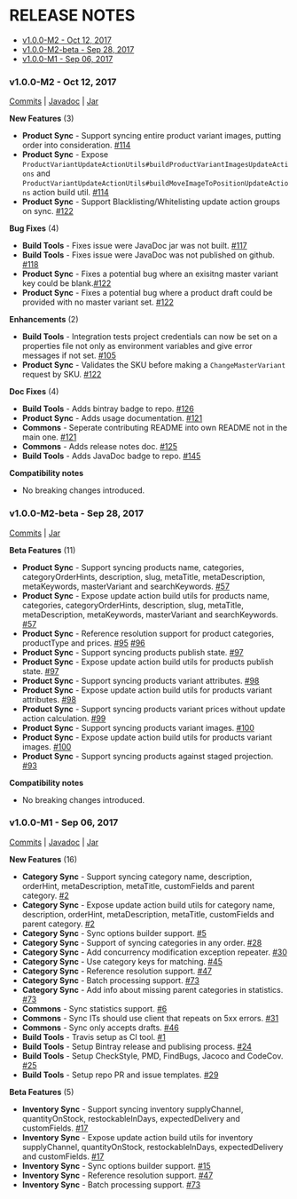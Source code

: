 # RELEASE NOTES

<!-- RELEASE NOTE FORMAT

1. Please use the following format for the release note subtitle
### {version} - {date}

2. link to commits of release.
3. link to Javadoc of release.
4. link to Jar of release.

5. Depending on the contents of the release use the subtitles below to 
  document the new changes in the release accordingly. Please always include
  a link to the releated issue number. 
   **New Features** (n)
   **Beta Features** (n)
   **Major Enhancements** (n)
   **Breaking Changes** (n)
   **Enhancements** (n)
   **Doc Fixes** (n)
   **Critical Bug Fixes** (n)
   **Bug Fixes** (n)
   **Hotfix** (n)
   - **Category Sync** - Sync now supports product variant images syncing. [#114](https://github.com/commercetools/commercetools-sync-java/issues/114)
   - **Build Tools** - Convinient handelling of env vars for integration tests.

6. Add Compatibility notes section, which specifies explicitly if there
are breaking changes. If there are, then a migration guide should be provided.

-->

<!-- START doctoc generated TOC please keep comment here to allow auto update -->
<!-- DON'T EDIT THIS SECTION, INSTEAD RE-RUN doctoc TO UPDATE -->


- [v1.0.0-M2 -  Oct 12, 2017](#v100-m2----oct-12-2017)
- [v1.0.0-M2-beta -  Sep 28, 2017](#v100-m2-beta----sep-28-2017)
- [v1.0.0-M1 -  Sep 06, 2017](#v100-m1----sep-06-2017)

<!-- END doctoc generated TOC please keep comment here to allow auto update -->
### v1.0.0-M2 -  Oct 12, 2017 

[Commits](https://github.com/commercetools/commercetools-sync-java/compare/v1.0.0-M2-beta...v1.0.0-M2) |
[Javadoc](https://commercetools.github.io/commercetools-sync-java/v/v1.0.0-M2/) | 
[Jar](https://bintray.com/commercetools/maven/commercetools-sync-java/v1.0.0-M2)

**New Features** (3)
- **Product Sync** - Support syncing entire product variant images, putting order into consideration. [#114](https://github.com/commercetools/commercetools-sync-java/issues/114)
- **Product Sync** - Expose `ProductVariantUpdateActionUtils#buildProductVariantImagesUpdateActions` and `ProductVariantUpdateActionUtils#buildMoveImageToPositionUpdateActions` action build util. [#114](https://github.com/commercetools/commercetools-sync-java/issues/114)
- **Product Sync** - Support Blacklisting/Whitelisting update action groups on sync. [#122](https://github.com/commercetools/commercetools-sync-java/issues/122)

**Bug Fixes** (4)
- **Build Tools** - Fixes issue were JavaDoc jar was not built. [#117](https://github.com/commercetools/commercetools-sync-java/issues/117)
- **Build Tools** - Fixes issue were JavaDoc was not published on github. [#118](https://github.com/commercetools/commercetools-sync-java/issues/118)
- **Product Sync** - Fixes a potential bug where an exisitng master variant key could be blank.[#122](https://github.com/commercetools/commercetools-sync-java/issues/122)
- **Product Sync** - Fixes a potential bug where a product draft could be provided with no master variant set. [#122](https://github.com/commercetools/commercetools-sync-java/issues/122)

**Enhancements** (2)
- **Build Tools** - Integration tests project credentials can now be set on a properties file not only as environment variables and give error messages if not set. [#105](https://github.com/commercetools/commercetools-sync-java/issues/105)
- **Product Sync** - Validates the SKU before making a `ChangeMasterVariant` request by SKU. [#122](https://github.com/commercetools/commercetools-sync-java/issues/122)

 **Doc Fixes** (4)
 - **Build Tools** - Adds bintray badge to repo. [#126](https://github.com/commercetools/commercetools-sync-java/issues/126)
 - **Product Sync** - Adds usage documentation. [#121](https://github.com/commercetools/commercetools-sync-java/issues/121)
 - **Commons** - Seperate contributing README into own README not in the main one. [#121](https://github.com/commercetools/commercetools-sync-java/issues/121)
 - **Commons** - Adds release notes doc. [#125](https://github.com/commercetools/commercetools-sync-java/issues/125)
 - **Build Tools** - Adds JavaDoc badge to repo. [#145](https://github.com/commercetools/commercetools-sync-java/issues/145)

**Compatibility notes**
- No breaking changes introduced.


### v1.0.0-M2-beta -  Sep 28, 2017 
[Commits](https://github.com/commercetools/commercetools-sync-java/compare/v1.0.0-M1...v1.0.0-M2-beta) | 
[Jar](https://bintray.com/commercetools/maven/commercetools-sync-java/v1.0.0-M2-beta)

**Beta Features** (11)
- **Product Sync** - Support syncing products name, categories, categoryOrderHints, description, slug,  metaTitle, 
metaDescription, metaKeywords, masterVariant and searchKeywords. [#57](https://github.com/commercetools/commercetools-sync-java/issues/57)
- **Product Sync** -  Expose update action build utils for products name, categories, categoryOrderHints, description, slug,  metaTitle, 
metaDescription, metaKeywords, masterVariant and searchKeywords. [#57](https://github.com/commercetools/commercetools-sync-java/issues/57)
- **Product Sync** -  Reference resolution support for product categories, productType and prices. [#95](https://github.com/commercetools/commercetools-sync-java/issues/95)
[#96](https://github.com/commercetools/commercetools-sync-java/issues/96)
- **Product Sync** -  Support syncing products publish state. [#97](https://github.com/commercetools/commercetools-sync-java/issues/97)
- **Product Sync** -  Expose update action build utils for products publish state. [#97](https://github.com/commercetools/commercetools-sync-java/issues/97)
- **Product Sync** -  Support syncing products variant attributes. [#98](https://github.com/commercetools/commercetools-sync-java/issues/98)
- **Product Sync** -  Expose update action build utils for products variant attributes. [#98](https://github.com/commercetools/commercetools-sync-java/issues/98)
- **Product Sync** -  Support syncing products variant prices without update action calculation. [#99](https://github.com/commercetools/commercetools-sync-java/issues/99)
- **Product Sync** -  Support syncing products variant images. [#100](https://github.com/commercetools/commercetools-sync-java/issues/100)
- **Product Sync** -  Expose update action build utils for products variant images. [#100](https://github.com/commercetools/commercetools-sync-java/issues/100)
- **Product Sync** -  Support syncing products against staged projection. [#93](https://github.com/commercetools/commercetools-sync-java/issues/93)

**Compatibility notes**
- No breaking changes introduced.


### v1.0.0-M1 -  Sep 06, 2017
[Commits](https://github.com/commercetools/commercetools-sync-java/commits/v1.0.0-M1) | 
[Javadoc](https://commercetools.github.io/commercetools-sync-java/v/v1.0.0-M1/) | 
[Jar](https://bintray.com/commercetools/maven/commercetools-sync-java/v1.0.0-M1)

**New Features** (16)
- **Category Sync** - Support syncing category name, description, orderHint, metaDescription, metaTitle, 
customFields and parent category. [#2](https://github.com/commercetools/commercetools-sync-java/issues/2)
- **Category Sync** - Expose update action build utils for category name, description, orderHint, metaDescription, metaTitle, 
customFields and parent category. [#2](https://github.com/commercetools/commercetools-sync-java/issues/2)
- **Category Sync** - Sync options builder support. [#5](https://github.com/commercetools/commercetools-sync-java/issues/5)
- **Category Sync** - Support of syncing categories in any order. [#28](https://github.com/commercetools/commercetools-sync-java/issues/28)
- **Category Sync** - Add concurrency modification exception repeater. [#30](https://github.com/commercetools/commercetools-sync-java/issues/30)
- **Category Sync** - Use category keys for matching. [#45](https://github.com/commercetools/commercetools-sync-java/issues/45)
- **Category Sync** - Reference resolution support. [#47](https://github.com/commercetools/commercetools-sync-java/issues/47)
- **Category Sync** - Batch processing support. [#73](https://github.com/commercetools/commercetools-sync-java/issues/73)
- **Category Sync** - Add info about missing parent categories in statistics. [#73](https://github.com/commercetools/commercetools-sync-java/issues/76)
- **Commons** - Sync statistics support. [#6](https://github.com/commercetools/commercetools-sync-java/issues/6)
- **Commons** - Sync ITs should use client that repeats on 5xx errors. [#31](https://github.com/commercetools/commercetools-sync-java/issues/31)
- **Commons** - Sync only accepts drafts. [#46](https://github.com/commercetools/commercetools-sync-java/issues/46)
- **Build Tools** - Travis setup as CI tool. [#1](https://github.com/commercetools/commercetools-sync-java/issues/1)
- **Build Tools** - Setup Bintray release and publising process. [#24](https://github.com/commercetools/commercetools-sync-java/issues/24)
- **Build Tools** - Setup CheckStyle, PMD, FindBugs, Jacoco and CodeCov. [#25](https://github.com/commercetools/commercetools-sync-java/issues/25)
- **Build Tools** - Setup repo PR and issue templates. [#29](https://github.com/commercetools/commercetools-sync-java/issues/29)

**Beta Features** (5)
- **Inventory Sync** - Support syncing inventory supplyChannel, quantityOnStock, restockableInDays, expectedDelivery 
and customFields. [#17](https://github.com/commercetools/commercetools-sync-java/issues/17)
- **Inventory Sync** - Expose update action build utils for inventory supplyChannel, quantityOnStock, restockableInDays, expectedDelivery 
and customFields. [#17](https://github.com/commercetools/commercetools-sync-java/issues/17)
- **Inventory Sync** - Sync options builder support. [#15](https://github.com/commercetools/commercetools-sync-java/issues/15)
- **Inventory Sync** - Reference resolution support. [#47](https://github.com/commercetools/commercetools-sync-java/issues/47)
- **Inventory Sync** - Batch processing support. [#73](https://github.com/commercetools/commercetools-sync-java/issues/73)
